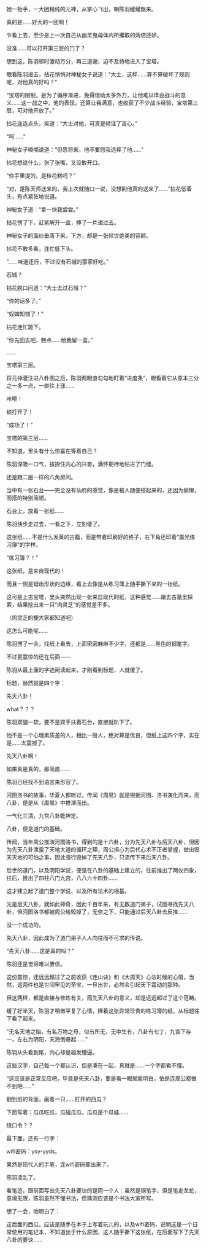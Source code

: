 她一抬手，一大团精纯的元神，从掌心飞出，朝陈羽缓缓飘来。

真的是……好大的一团啊！

乍看上去，至少是上一次自己从幽灵鬼母体内所攫取的两倍还好。

没准……可以打开第三层的门了？

想到这，陈羽顿时激动万分，再三道谢，迫不及待地进入了宝塔。

眼看陈羽进去，拈花悄悄对神秘女子说道：“大士，这样……算不算破坏了规则呢，对他真的好吗？”

“宝塔的限制，是为了循序渐进，免得借助太多外力，让他难以体会战斗的意义……这一战之中，他的表现，还算让我满意，也收获了不少战斗经验，宝塔第三层，可对他开放了。”

拈花连连点头，笑道：“大士对他，可真是倾注了苦心。”

“呵……”

神秘女子喃喃说道：“但愿将来，他不要怨我选择了他……”

拈花想说什么，张了张嘴，又没敢开口。

“你手里提的，是桂花糕吗？”

“对，是陈天师送来的，我上次就随口一说，没想到他真的送来了……”拈花低着头，有点紧张地说道。

神秘女子道：“拿一块我尝尝。”

拈花愣了下，赶紧解开一盒，捧了一片递过去。

神秘女子的面纱垂落下来，下方，却是一张倾世绝美的容颜。

拈花不敢多看，连忙低下头。

“……味道还行，不过没有石城的那家好吃。”

石城？

拈花脱口问道：“大士去过石城？”

“你的话多了。”

“奴婢知错了！”

拈花连忙跪下。

“你先回去吧，糕点……给我留一盒。”

……

宝塔第三层。

将元神灌注进八卦图之后，陈羽两眼直勾勾地盯着“进度条”，眼看着它从原本三分之一多一点，一直往上涨……

咔嚓！

锁打开了！

“成功了！”

宝塔的第三层……

不知道，里头有什么惊喜在等着自己？

陈羽深吸一口气，按捺住内心的兴奋，满怀期待地钻进了门缝。

还是跟二层一样的八角房间。

当中有一张石台——完全没有仙府的感觉，像是被人随便搭起来的，还因为偷懒，而搭的特别简陋。

石台上，放着一张纸……

陈羽快步走过去，一看之下，立刻傻了。

这张纸……不是什么发黄的古籍，而是带着印刷好的格子，右下角还印着“晨光练习簿”的字样。

“练习簿？！”

这张纸，是来自现代的！

而且一侧是锯齿形状的边缘，看上去像是从练习簿上随手撕下来的一张纸。

这可是上古宝塔，里头突然出现一张来自现代的纸，这种感觉……跟去古墓里探索，结果挖出来一只“肉灵芝”的感觉差不多。

（肉灵芝的梗大家都知道吧）

这怎么可能呢……

陈羽愣了一会，找纸上看去，上面密密麻麻不少字，还都是……黑色的钢笔字。

不过更震惊的还在后面——

陈羽从最上面的字迹阅读起来，才刚看到标题，人就傻了。

标题，赫然就是四个字：

先天八卦！

what？？？

陈羽双腿一软，要不是双手扶着石台，直接就趴下了。

他不是一个心理素质差的人，相比一般人，绝对算是优良，但纸上这四个字，实在是……太震撼了。

先天八卦啊！

如果真是真的，那简直……

陈羽已经找不到语言来形容了。

河图洛书的故事，华夏人都听过，传闻《周易》就是根据河图、洛书演化而来，而八卦，便是从《周易》中推演而出。

一气化三清，九宫八卦乾坤定。

八卦，便是道门的基础。

传闻，当年周公推演河图洛书，得到的是十六卦，分为先天八卦与后天八卦，但因为先天八卦泄露了天地大道的循环之理，周公担心为后代心术不正者掌握，做出毁天灭地的可怕之事，因此强行毁掉了先天八卦，只流传下来后天八卦。

后世的道门，以及阴阳学说，便是在八卦的基础上建立的，往前推出了两仪四象，往后，推出了四柱八门九宫，八八六十四卦……

这才建立起了道门整个学说、以及所有法术的根基。

光是后天八卦，就如此神奇，因此千百年来，有无数道门弟子，试图寻找先天八卦，但河图洛书都被周公给毁掉了，无奈之下，只能通过后天八卦去反推……

没一个成功的。

先天八卦，因此成为了道门弟子人人向往而不可求的传说。

“先天八卦……这是真的吗？”

陈羽还是觉得难以置信。

这份震惊，还远远超过了之前收获《连山诀》和《大周天》心法时候的心情，当然，这两件也是世间罕见的至宝，一旦出世，必然会引起天下震动的那种。

但这两样，都是直接与修炼有关，而先天八卦的意义，却是远远超过了这个范畴。

缓了好半天，陈羽才稍微平复了心情，捧着这张异常珍贵的练习簿的纸，从标题往下看了起来。

“无名天地之始，有名万物之母，似有所无，无中生有，八卦有七丁，九宫下存一，左右为阴阳，天海倒悬起……”

陈羽从头看到尾，内心却是越发懵逼。

这些汉字，自己每一个都认识，但是凑在一起，真就是……一个字都看不懂。

“这应该是正常反应吧，毕竟是先天八卦，要是看一眼就能明白，怕是连周公都做不到吧……”

翻到纸的背面，画着一只……打开的西瓜？

下面写着：瓜瓜吃瓜，瓜碰瓜瓜，瓜瓜是个瓜娃……

绕口令？？

最下面，还有一行字：

wifi密码：ysy-yyds。

果然是现代人的手笔，连wifi密码都出来了。

陈羽凌乱了。

看笔迹，跟前面写出先天八卦要诀的是同一个人：虽然是钢笔字，但是笔走龙蛇，意境无限，陈羽虽然不懂书法，但猜测应该是个书法大家所写。

想了一会，他明白了：

这后面的西瓜，应该是随手在本子上写着玩儿的，以及wifi密码，说明这是一个日常使用的笔记本，不知道出于什么原因，这人随手撕下这张纸，在后面写下了先天八卦的要诀……
